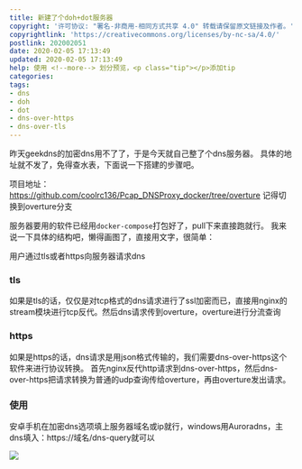 ```yaml
---
title: 新建了个doh+dot服务器
copyright: '许可协议: "署名-非商用-相同方式共享 4.0" 转载请保留原文链接及作者。'
copyrightlink: 'https://creativecommons.org/licenses/by-nc-sa/4.0/'
postlink: 202002051
date: 2020-02-05 17:13:49
updated: 2020-02-05 17:13:49
help: 使用 <!--more--> 划分预览，<p class="tip"></p>添加tip
categories:
tags:
- dns
- doh
- dot
- dns-over-https
- dns-over-tls
---
```


昨天geekdns的加密dns用不了了，于是今天就自己整了个dns服务器。
具体的地址就不发了，免得查水表，下面说一下搭建的步骤吧。
<!--more-->
项目地址：https://github.com/coolrc136/Pcap_DNSProxy_docker/tree/overture
记得切换到overture分支

服务器要用的软件已经用`docker-compose`打包好了，pull下来直接跑就行。
我来说一下具体的结构吧，懒得画图了，直接用文字，很简单：

用户通过tls或者https向服务器请求dns

### tls
如果是tls的话，仅仅是对tcp格式的dns请求进行了ssl加密而已，直接用nginx的stream模块进行tcp反代。然后dns请求传到overture，overture进行分流查询

### https
如果是https的话，dns请求是用json格式传输的，我们需要dns-over-https这个软件来进行协议转换。
首先nginx反代http请求到dns-over-https，然后dns-over-https把请求转换为普通的udp查询传给overture，再由overture发出请求。

### 使用
安卓手机在加密dns选项填上服务器域名或ip就行，windows用Auroradns，主dns填入：https://域名/dns-query就可以

![](https://coolrc-blog.oss-cn-shenzhen.aliyuncs.com/superbed/2020/02/05/5e3a8b842fb38b8c3cc68386.jpg)